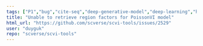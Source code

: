 ```yaml
---
tags: ["P1","bug","cite-seq","deep-generative-model","deep-learning","human-cell-atlas","scrna-seq","scverse","single-cell-genomics","single-cell-rna-seq","variational-autoencoder","variational-bayes"]
title: "Unable to retrieve region factors for PoissonVI model"
html_url: "https://github.com/scverse/scvi-tools/issues/2529"
user: "duyguk"
repo: "scverse/scvi-tools"
---
```


